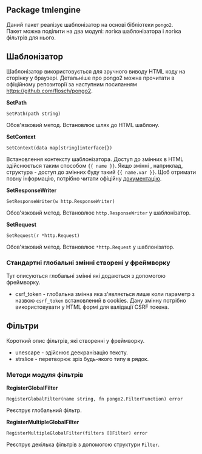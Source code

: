 ## Package tmlengine
Даний пакет реалізує шаблонізатор на основі бібліотеки ``pongo2``.<br>
Пакет можна поділити на два модулі: логіка шаблонізатора і логіка фільтрів для нього.

## Шаблонізатор
Шаблонізатор використовується для зручного виводу HTML коду на сторінку у браузері. Детальніше про pongo2 можна прочитати 
в офіційному репозиторії за наступним посиланням https://github.com/flosch/pongo2.

__SetPath__
```
SetPath(path string)
```
Обов'язковий метод. Встановлює шлях до HTML шаблону.

__SetContext__
```
SetContext(data map[string]interface{})
```
Встановлення контексту шаблонізатора. Доступ до змінних в HTML здійснюється таким способом ``{{ name }}``. Якщо змінні <name>, 
наприклад, структура - доступ до змінних буду такий ``{{ name.var }}``. Щоб отримати повну інформацію, потрібно читати офіційну 
[документацію](https://github.com/flosch/pongo2).

__SetResponseWriter__
```
SetResponseWriter(w http.ResponseWriter)
```
Обов'язковий метод. Встановлює ``http.ResponseWriter`` у шаблонізатор.

__SetRequest__
```
SetRequest(r *http.Request)
```
Обов'язковий метод. Встановлює ``*http.Request`` у шаблонізатор.

### Стандартні глобальні змінні створені у фреймворку
Тут описуються глобальні змінні які додаються з допомогою фреймворку.

* csrf_token - глобальна змінна яка з'являється лише коли параметр з назвою ``csrf_token`` встановлений в cookies. Дану 
змінну потрібно використовувати у HTML формі для валідації CSRF токена.

## Фільтри
Короткий опис фільтрів, які створенні у фреймворку.

* unescape - здійснює деекранізацію тексту.
* strslice - перетворює зріз будь-якого типу в рядок.

### Методи модуля фільтрів

__RegisterGlobalFilter__
```
RegisterGlobalFilter(name string, fn pongo2.FilterFunction) error
```
Реєструє глобальний фільтр.

__RegisterMultipleGlobalFilter__
```
RegisterMultipleGlobalFilter(filters []Filter) error
```
Реєструє декілька фільтрів з допомогою структури ``Filter``.